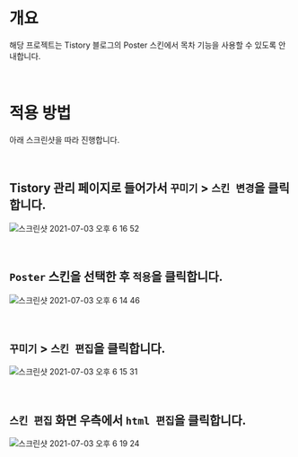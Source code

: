 # 개요
해당 프로젝트는 Tistory 블로그의 Poster 스킨에서 목차 기능을 사용할 수 있도록 안내합니다.

<br>

# 적용 방법
아래 스크린샷을 따라 진행합니다.

<br>

## Tistory 관리 페이지로 들어가서 `꾸미기` > `스킨 변경`을 클릭합니다.
![스크린샷 2021-07-03 오후 6 16 52](https://user-images.githubusercontent.com/26675063/124349623-f4e02700-dc2a-11eb-8d95-0ad4386eb432.png)

<br>

## `Poster` 스킨을 선택한 후 `적용`을 클릭합니다.
![스크린샷 2021-07-03 오후 6 14 46](https://user-images.githubusercontent.com/26675063/124349593-c06c6b00-dc2a-11eb-830d-614fde3cdf23.png)

<br>

## `꾸미기` > `스킨 편집`을 클릭합니다.
![스크린샷 2021-07-03 오후 6 15 31](https://user-images.githubusercontent.com/26675063/124349619-f0b40980-dc2a-11eb-9b01-704afdf60879.png)

<br>

## `스킨 편집` 화면 우측에서 `html 편집`을 클릭합니다.
![스크린샷 2021-07-03 오후 6 19 24](https://user-images.githubusercontent.com/26675063/124349662-60c28f80-dc2b-11eb-97cc-64c7556c0f30.png)
